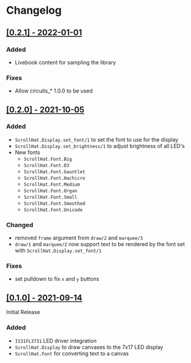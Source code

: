 # Changelog

## [[0.2.1] - 2022-01-01](https://github.com/jjcarstens/scroll_hat/releases/tag/v0.2.1)

### Added

* Livebook content for sampling the library

### Fixes

* Allow circuits_* 1.0.0 to be used

## [[0.2.0] - 2021-10-05](https://github.com/jjcarstens/scroll_hat/releases/tag/v0.2.0)

### Added

* `ScrollHat.Display.set_font/1` to set the font to use for the display
* `ScrollHat.Display.set_brightness/1` to adjust brightness of all LED's
* New fonts
  * `ScrollHat.Font.Big`
  * `ScrollHat.Font.D3`
  * `ScrollHat.Font.Gauntlet`
  * `ScrollHat.Font.Hachicro`
  * `ScrollHat.Font.Medium`
  * `ScrollHat.Font.Organ`
  * `ScrollHat.Font.Small`
  * `ScrollHat.Font.Smoothed`
  * `ScrollHat.Font.Unicode`

### Changed

* removed `frame` argument from `draw/2` and `marquee/3`
* `draw/1` and `marquee/2` now support text to be rendered by the font set with `ScrollHat.Display.set_font/1`

### Fixes

* set pulldown to fix `x` and `y` buttons

## [[0.1.0] - 2021-09-14](https://github.com/jjcarstens/scroll_hat/releases/tag/v0.1.0)

Initial Release

### Added

- `IS31FL3731` LED driver integration
- `ScrollHat.Display` to draw canvases to the 7x17 LED display
- `ScrollHat.Font` for converting text to a canvas
